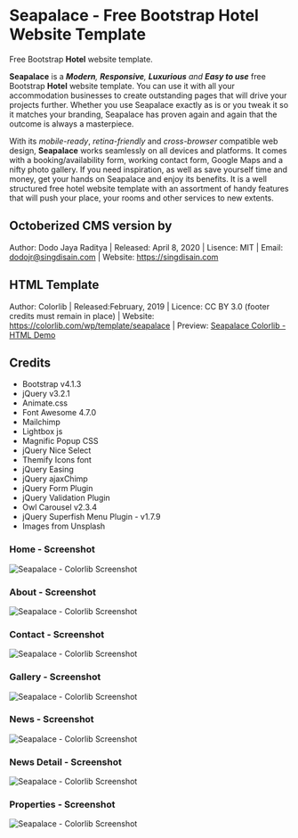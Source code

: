 # Seapalace - Free Bootstrap Hotel Website Template

Free Bootstrap **Hotel** website template.

**Seapalace** is a _**Modern**, **Responsive**, **Luxurious** and **Easy to use**_ free Bootstrap **Hotel** website template. You can use it with all your accommodation businesses to create outstanding pages that will drive your projects further. Whether you use Seapalace exactly as is or you tweak it so it matches your branding, Seapalace has proven again and again that the outcome is always a masterpiece.

With its *mobile-ready*, *retina-friendly* and *cross-browser* compatible web design, **Seapalace** works seamlessly on all devices and platforms. It comes with a booking/availability form, working contact form, Google Maps and a nifty photo gallery. If you need inspiration, as well as save yourself time and money, get your hands on Seapalace and enjoy its benefits. It is a well structured free hotel website template with an assortment of handy features that will push your place, your rooms and other services to new extents.

## Octoberized CMS version by

Author: Dodo Jaya Raditya
| Released: April 8, 2020
| Lisence: MIT
| Email: dodojr@singdisain.com
| Website: https://singdisain.com

## HTML Template

Author: Colorlib
| Released:February, 2019
| Licence: CC BY 3.0 (footer credits must remain in place)
| Website: https://colorlib.com/wp/template/seapalace
| Preview: [Seapalace Colorlib - HTML Demo](https://colorlib.com/preview/#seapalace)

## Credits

* Bootstrap v4.1.3
* jQuery v3.2.1
* Animate.css
* Font Awesome 4.7.0
* Mailchimp
* Lightbox js
* Magnific Popup CSS
* jQuery Nice Select
* Themify Icons font
* jQuery Easing
* jQuery ajaxChimp
* jQuery Form Plugin
* jQuery Validation Plugin
* Owl Carousel v2.3.4
* jQuery Superfish Menu Plugin - v1.7.9
* Images from Unsplash

### Home - Screenshot
![Seapalace - Colorlib Screenshot](/screenshot_home.jpg)

### About - Screenshot
![Seapalace - Colorlib Screenshot](/screenshot_about.jpeg)

### Contact - Screenshot
![Seapalace - Colorlib Screenshot](/screenshot_contact.jpg)

### Gallery - Screenshot
![Seapalace - Colorlib Screenshot](/screenshot_gallery.jpg)

### News - Screenshot
![Seapalace - Colorlib Screenshot](/screenshot_news-blog.jpg)

### News Detail - Screenshot
![Seapalace - Colorlib Screenshot](/screenshot_news-detail.jpg)

### Properties - Screenshot
![Seapalace - Colorlib Screenshot](/screenshot_properties.jpg)